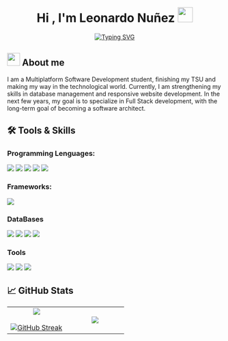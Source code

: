 <h1 align="center"><b>Hi , I'm Leonardo Nuñez </b><img src="https://media.giphy.com/media/hvRJCLFzcasrR4ia7z/giphy.gif" width="35"></h1>

<p align="center">
<a href="https://git.io/typing-svg"><img src="https://readme-typing-svg.herokuapp.com?font=Fira+Code&weight=600&letterSpacing=2px&duration=3000&pause=500&color=2AA889&center=true&vCenter=true&width=600&lines=Leonardo+Sotero+Nu%C3%B1ez+Ortiz;Software+Development+Student;If+you+can+imagine+it,+you+can+code+it" alt="Typing SVG" /></a>
</p>

## <picture><img src = "https://github.com/7oSkaaa/7oSkaaa/blob/main/Images/about_me.gif?raw=true" width = 30px></picture> About me

I am a Multiplatform Software Development student, finishing my TSU and making my way in the technological world. Currently, I am strengthening my skills in database management and responsive website development. In the next few years, my goal is to specialize in Full Stack development, with the long-term goal of becoming a software architect.

## 🛠️ Tools & Skills

### Programming Lenguages:
<span>
  <img src="https://img.shields.io/badge/python-3670A0?style=for-the-badge&logo=python&logoColor=ffdd54"></img>
  <img src="https://img.shields.io/badge/php-%23777BB4.svg?style=for-the-badge&logo=php&logoColor=white"/>
  <img src="https://img.shields.io/badge/css3-%231572B6.svg?style=for-the-badge&logo=css3&logoColor=white"/>
  <img src="https://img.shields.io/badge/html5-%23E34F26.svg?style=for-the-badge&logo=html5&logoColor=white"/>
  <img src="https://img.shields.io/badge/javascript-%23323330.svg?style=for-the-badge&logo=javascript&logoColor=%23F7DF1E"/>
</span>

### Frameworks:
<span>
  <img src="https://img.shields.io/badge/bootstrap-%238511FA.svg?style=for-the-badge&logo=bootstrap&logoColor=white"/>
</span>

### DataBases
<span>
  <img src="https://img.shields.io/badge/MariaDB-003545?style=for-the-badge&logo=mariadb&logoColor=white"/>
  <img src="https://img.shields.io/badge/Microsoft%20SQL%20Server-CC2927?style=for-the-badge&logo=microsoft%20sql%20server&logoColor=white"/>
  <img src="https://img.shields.io/badge/mysql-4479A1.svg?style=for-the-badge&logo=mysql&logoColor=white"/>
  <img src="https://img.shields.io/badge/sqlite-%2307405e.svg?style=for-the-badge&logo=sqlite&logoColor=white"/>
</span>

### Tools
<span>
  <img src="https://img.shields.io/badge/github-%23121011.svg?style=for-the-badge&logo=github&logoColor=white"/>
  <img src="https://img.shields.io/badge/git-%23F05033.svg?style=for-the-badge&logo=git&logoColor=white"/>
  <img src="https://img.shields.io/badge/Canva-%2300C4CC.svg?style=for-the-badge&logo=Canva&logoColor=white"/>
</span>





## 📈 GitHub Stats
<p align="center">
  <!--- stats (start) -->
<table align="center">
<tr border="none">
<td width="50%" align="center">
  
  <img  align="center"  src="https://github-readme-stats.vercel.app/api?username=LeosterCode&theme=gotham&show_icons=true&count_private=true" />
  <br></br>
  <a href="https://git.io/streak-stats"><img src="https://github-readme-streak-stats.herokuapp.com?user=LeosterCode&theme=gotham" alt="GitHub Streak" /></a>
  
</td>

<td width="50%" align="center">

  <img  align="center"  src="https://github-readme-stats.anuraghazra1.vercel.app/api/top-langs/?username=LeosterCode&theme=gotham&hide_border=false&no-bg=true&no-frame=true&langs_count=10"/>

  </td>
</tr>
</table>

<!--

 <a href="https://github.com/LeosterCode/ChiWallet-POOProject">
  <img align="center" src="https://github-readme-stats.vercel.app/api/pin/?username=LeosterCode&repo=ChiWallet-POOProject&theme=gotham" />
</a>
